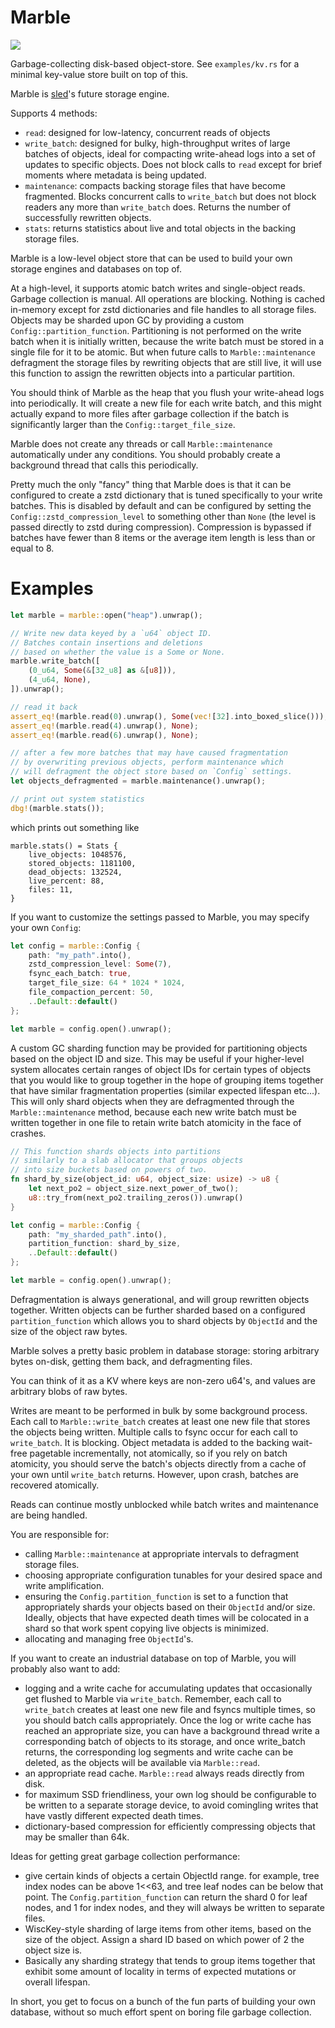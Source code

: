 # Marble

<a href="https://docs.rs/marble"><img src="https://docs.rs/marble/badge.svg"></a>

Garbage-collecting disk-based object-store. See `examples/kv.rs`
for a minimal key-value store built on top of this.

Marble is [sled](https://github.com/spacejam/sled)'s future storage engine.

Supports 4 methods:
* `read`: designed for low-latency, concurrent reads of objects
* `write_batch`: designed for bulky, high-throughput writes of large batches of objects,
  ideal for compacting write-ahead logs into a set of updates to specific objects. Does
  not block calls to `read` except for brief moments where metadata is being updated.
* `maintenance`: compacts backing storage files that have become fragmented. Blocks
  concurrent calls to `write_batch` but does not block readers any more than `write_batch`
  does. Returns the number of successfully rewritten objects.
* `stats`: returns statistics about live and total objects in the backing storage files.


Marble is a low-level object store that can be used
to build your own storage engines and databases on
top of.

At a high-level, it supports atomic batch writes and
single-object reads. Garbage collection is manual.
All operations are blocking. Nothing is cached
in-memory except for zstd dictionaries and file
handles to all storage files. Objects may be
sharded upon GC by providing a custom
`Config::partition_function`. Partitioning
is not performed on the write batch when it
is initially written, because the write batch
must be stored in a single file for it to be atomic.
But when future calls to `Marble::maintenance`
defragment the storage files by rewriting objects
that are still live, it will use this function
to assign the rewritten objects into a particular
partition.

You should think of Marble as the heap that you
flush your write-ahead logs into periodically.
It will create a new file for each write batch,
and this might actually expand to more files after
garbage collection if the batch is significantly
larger than the `Config::target_file_size`.

Marble does not create any threads or call
`Marble::maintenance` automatically under any
conditions. You should probably create a background
thread that calls this periodically.

Pretty much the only "fancy" thing that Marble does
is that it can be configured to create a zstd dictionary
that is tuned specifically to your write batches.
This is disabled by default and can be configured
by setting the `Config::zstd_compression_level` to
something other than `None` (the level is passed
directly to zstd during compression). Compression is
bypassed if batches have fewer than 8 items or the
average item length is less than or equal to 8.

# Examples

```rust
let marble = marble::open("heap").unwrap();

// Write new data keyed by a `u64` object ID.
// Batches contain insertions and deletions
// based on whether the value is a Some or None.
marble.write_batch([
    (0_u64, Some(&[32_u8] as &[u8])),
    (4_u64, None),
]).unwrap();

// read it back
assert_eq!(marble.read(0).unwrap(), Some(vec![32].into_boxed_slice()));
assert_eq!(marble.read(4).unwrap(), None);
assert_eq!(marble.read(6).unwrap(), None);

// after a few more batches that may have caused fragmentation
// by overwriting previous objects, perform maintenance which
// will defragment the object store based on `Config` settings.
let objects_defragmented = marble.maintenance().unwrap();

// print out system statistics
dbg!(marble.stats());
```

which prints out something like
```txt,no_run
marble.stats() = Stats {
    live_objects: 1048576,
    stored_objects: 1181100,
    dead_objects: 132524,
    live_percent: 88,
    files: 11,
}
```

If you want to customize the settings passed to Marble,
you may specify your own `Config`:

```rust
let config = marble::Config {
    path: "my_path".into(),
    zstd_compression_level: Some(7),
    fsync_each_batch: true,
    target_file_size: 64 * 1024 * 1024,
    file_compaction_percent: 50,
    ..Default::default()
};

let marble = config.open().unwrap();
```

A custom GC sharding function may be provided
for partitioning objects based on the object ID
and size. This may be useful if your higher-level
system allocates certain ranges of object IDs for
certain types of objects that you would like to
group together in the hope of grouping items together
that have similar fragmentation properties (similar
expected lifespan etc...). This will only shard
objects when they are defragmented through the
`Marble::maintenance` method, because each new
write batch must be written together in one
file to retain write batch atomicity in the
face of crashes.

```rust
// This function shards objects into partitions
// similarly to a slab allocator that groups objects
// into size buckets based on powers of two.
fn shard_by_size(object_id: u64, object_size: usize) -> u8 {
    let next_po2 = object_size.next_power_of_two();
    u8::try_from(next_po2.trailing_zeros()).unwrap()
}

let config = marble::Config {
    path: "my_sharded_path".into(),
    partition_function: shard_by_size,
    ..Default::default()
};

let marble = config.open().unwrap();
```

Defragmentation is always generational, and will group rewritten
objects together. Written objects can be further sharded based on a
configured `partition_function` which allows you to shard objects
by `ObjectId` and the size of the object raw bytes.

Marble solves a pretty basic problem in database storage: storing
arbitrary bytes on-disk, getting them back, and defragmenting files.

You can think of it as a KV where keys are non-zero u64's, and values
are arbitrary blobs of raw bytes.

Writes are meant to be performed in bulk by some background process.
Each call to `Marble::write_batch` creates at least one new file
that stores the objects being written. Multiple calls to fsync occur
for each call to `write_batch`. It is blocking. Object metadata is added
to the backing wait-free pagetable incrementally, not atomically,
so if you rely on batch atomicity, you should serve the batch's objects
directly from a cache of your own until `write_batch` returns.
However, upon crash, batches are recovered atomically.

Reads can continue mostly unblocked while batch writes and maintenance are being handled.

You are responsible for:
* calling `Marble::maintenance` at appropriate intervals to defragment
  storage files.
* choosing appropriate configuration tunables for your desired space
  and write amplification.
* ensuring the `Config.partition_function` is set to a function that
  appropriately shards your objects based on their `ObjectId` and/or size.
  Ideally, objects that have expected death times will be colocated in
  a shard so that work spent copying live objects is minimized.
* allocating and managing free `ObjectId`'s.

If you want to create an industrial database on top of Marble, you will
probably also want to add:
* logging and a write cache for accumulating updates that occasionally
  get flushed to Marble via `write_batch`. Remember, each call to
  `write_batch` creates at least one new file and fsyncs multiple times,
  so you should batch calls appropriately. Once the log or write cache has
  reached an appropriate size, you can have a background thread write a
  corresponding batch of objects to its storage, and once write_batch returns, the
  corresponding log segments and write cache can be deleted, as the objects
  will be available via `Marble::read`.
* an appropriate read cache. `Marble::read` always reads directly from disk.
* for maximum SSD friendliness, your own log should be configurable to be
  written to a separate storage device, to avoid comingling writes that
  have vastly different expected death times.
* dictionary-based compression for efficiently compressing objects that may
  be smaller than 64k.

Ideas for getting great garbage collection performance:
* give certain kinds of objects a certain ObjectId range. for example,
  tree index nodes can be above 1<<63, and tree leaf nodes can be below
  that point. The `Config.partition_function` can return the shard 0 for
  leaf nodes, and 1 for index nodes, and they will always be written to
  separate files.
* WiscKey-style sharding of large items from other items, based on the
  size of the object. Assign a shard ID based on which power of 2 the
  object size is.
* Basically any sharding strategy that tends to group items together that
  exhibit some amount of locality in terms of expected mutations or
  overall lifespan.

In short, you get to focus on a bunch of the fun parts of building your own
database, without so much effort spent on boring file garbage collection.
